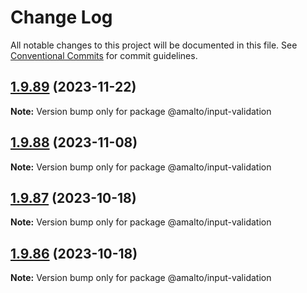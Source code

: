 # Change Log

All notable changes to this project will be documented in this file.
See [Conventional Commits](https://conventionalcommits.org) for commit guidelines.

## [1.9.89](https://github.com/amalto/platform6-ui-components/compare/@amalto/input-validation@1.9.88...@amalto/input-validation@1.9.89) (2023-11-22)

**Note:** Version bump only for package @amalto/input-validation

## [1.9.88](https://github.com/amalto/platform6-ui-components/compare/@amalto/input-validation@1.9.87...@amalto/input-validation@1.9.88) (2023-11-08)

**Note:** Version bump only for package @amalto/input-validation

## [1.9.87](https://github.com/amalto/platform6-ui-components/compare/@amalto/input-validation@1.9.86...@amalto/input-validation@1.9.87) (2023-10-18)

**Note:** Version bump only for package @amalto/input-validation

## [1.9.86](https://github.com/amalto/platform6-ui-components/compare/@amalto/input-validation@1.9.85...@amalto/input-validation@1.9.86) (2023-10-18)

**Note:** Version bump only for package @amalto/input-validation
